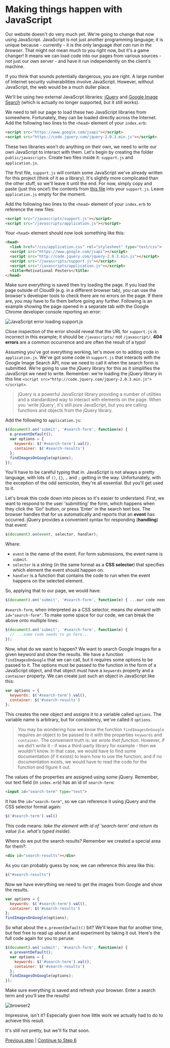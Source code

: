 # Making things happen with JavaScript

Our website doesn't do very much yet.  We're going to change that now using JavaScript.  JavaScript is not just another programming language; it is unique because - currently - it is the only language *that can run in the browser*.  That might not mean much to you right now, but it's a game changer!  It means we can load code into our pages from various sources - not just our own server - and have it run independently on the client's machine.

If you think that sounds potentially dangerous, you are right.  A large number of Internet security vulnerabilities involve JavaScript.  However, without JavaScript, the web would be a much duller place.

We'll be using two external JavaScrpt libraries: [jQuery](https://jquery.com/) and [Google Image Search](https://developers.google.com/image-search/?hl=en) (which is actually no longer supported, but it still works).

We need to tell our page to load these two JavaScript libraries from somewhere.  Fortunately, they can be loaded directly across the Internet.  Add the following two lines to the `<head>` element of your `index.erb`:

```html
<script src="https://www.google.com/jsapi"></script>
<script src="https://code.jquery.com/jquery-2.0.3.min.js"></script>
```

These two libraries won't do anything on their own, we need to write our own JavaScript to interact with them.  Let's begin by creating the folder `public/javascripts`.  Create two files inside it: `support.js` and `application.js`.

The first file, `support.js` will contain some JavaScript we've already written for this project (think of it as a library). It's slightly more complicated than the other stuff, so we'll leave it until the end.  For now, simply copy and paste (just this once!) the contents from [this file](/support/support.js) into your `support.js`. Leave `application.js` empty for the moment.

Add the following two lines to the `<head>` element of your `index.erb` to reference the new files:

```html
<script src="/javascripts/support.js"></script>
<script src="/javascripts/application.js"></script>
```

Your `<head>` element should now look something like this:

```html
<head>
  <link href="/css/application.css" rel="stylesheet" type="text/css">
  <script src="https://www.google.com/jsapi"></script>
  <script src="http://code.jquery.com/jquery-2.0.3.min.js"></script>
  <script src="/javascripts/support.js"></script>
  <script src="/javascripts/application.js"></script>
  <title>Motivational Posters</title>
</head>
```

Make sure everything is saved then try loading the page.  If you load the page outside of Cloud9 (e.g. in a different browser tab), you can use the browser's developer tools to check there are no errors on the page.  If there are, you may have to fix them before going any further.  Following is an example showing the page opened in a separate tab with the Google Chrome developer console reporting an error:

![JavaScript error loading support.js](/images/step_5/js_error_loading_file.png)

Close inspection of the error should reveal that the URL for `support.js` is incorrect in this example; it should be `/javascripts/` not `/javascript/`.  **404 errors** are a common occurrence and are often the result of a typo!

Assuming you've got everything working, let's move on to adding code in `application.js`.  We've got some code in `support.js` that interacts with the Google Image Search API, now we need to call it when the search form is submitted.  We're going to use the jQuery library for this as it simplifies the JavaScript we need to write.  Remember: we're loading the jQuery library in this line `<script src="http://code.jquery.com/jquery-2.0.3.min.js"></script>`.

> jQuery is a powerful JavaScript library providing a number of utilities and a standardized way to interact with elements on the page.  When you 'write jQuery', it's still pure JavaScript, but you are calling functions and objects from the jQuery library.

Add the following to `application.js`:

```javascript
$(document).on('submit', '#search-form', function(e) {
  e.preventDefault();
  var options = {
    keywords: $('#search-term').val(),
    container: $('#search-results')
  };
  findImagesOnGoogle(options);
});
```

You'll have to be careful typing that in.  JavaScript is not always a pretty language, with lots of `()`, `{}`, `,` and `;` getting in the way.  Unfortunately, with the exception of the odd semicolon, they're all essential.  But you'll get used to it.

Let's break this code down into pieces so it's easier to understand.  First, we want to respond to the user 'submitting' the form, which happens when they click the 'Go!' button, or press 'Enter' in the search text box.  The browser handles that for us automatically and reports that an **event** has occurred.  jQuery provides a convenient syntax for responding (**handling**) that event:

```javascript
$(document).on(event, selector, handler);
```
Where:
* `event` is the name of the event.  For form submissions, the event name is `submit`.
* `selector` is a string (in the same format as a **CSS selector**) that specifies which element the event should happen on.
* `handler` is a function that contains the code to run when the event happens on the selected element.

So, applying that to our page, we would have:
```javascript
$(document).on('submit', '#search-form', function(e) { ...our code needs to go here...  });
```

`#search-form`, when interpreted as a CSS selector, means _the element with `id="search-form"`_.  To make some space for our code, we can break the above onto multiple lines:

```javascript
$(document).on('submit', '#search-form', function(e) {
  // ...some code needs to go here...
});
```

Now, what do we want to happen? We want to search Google Images for a given keyword and show the results.  We have a function `findImagesOnGoogle` that we can call, but it requires some options to be passed to it.  The options must be passed to the function in the form of a JavaScript object, and that object must have a `keywords` property and a `container` property.  We can create just such an object in JavaScript like this:

```javascript
var options = {
  keywords: $('#search-term').val(),
  container: $('#search-results')
};
```

This creates the new object and assigns it to a variable called `options`.  The variable name is arbitrary, but for consistency, we've called it `options`.

> You may be wondering how we know the function `findImagesOnGoogle` requires an object to be passed to it with the properties `keywords` and `container`.  The convenient truth is: _we wrote that function_.  However, if we did't write it - if was a third-party library for example - then we wouldn't know.  In that case, we would have to find some documentation (if it exists) to learn how to use the function; and if no documentation exists, we would have to read the code for the function and figure it out.

The values of the properties are assigned using some jQuery.  Remember, our text field (in `index.erb`) has an id of `search-term`:
```html
<input id="search-term" type="text">
```

It has the `id="search-term"`, so we can reference it using jQuery and the CSS selector format again:

```javascript
$('#search-term').val()
```

This code means: *take the element with id of 'search-term' and return its value (i.e. what's typed inside)*.

Where do we put the search results? Remember we created a special area for them?:

```html
<div id="search-results"></div>
```

As you can probably guess by now, we can reference this area like this:

```javascript
$("#search-results")
```

Now we have everything we need to get the images from Google and show the results.

```javascript
var options = {
  keywords: $('#search-term').val(),
  container: $('#search-results')
};
findImagesOnGoogle(options);
```

So what about the `e.preventDefault()` bit?  We'll leave that for another time, but feel free to read up about it and experiment by taking it out.  Here's the full code again for you to peruse:

```javascript
$(document).on('submit', '#search-form', function(e) {
  e.preventDefault();
  var options = {
    keywords: $('#search-term').val(),
    container: $('#search-results')
  };
  findImagesOnGoogle(options);
});
```

Make sure everything is saved and refresh your browser.  Enter a search term and you'll see the results!

![browser2](/images/step_5/search_results.png)

Impressive, isn't it? Especially given how little work we actually had to do to achieve this result.

It's still not pretty, but we'll fix that soon.

[Previous step](/steps/4.md) | [Continue to Step 6](/steps/6.md)
